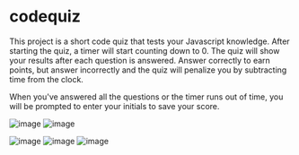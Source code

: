 # codequiz

This project is a short code quiz that tests your Javascript knowledge. After starting the quiz, a timer will start counting down to 0. The quiz will show your results after each question is answered. Answer correctly to earn points, but answer incorrectly and the quiz will penalize you by subtracting time from the clock.

When you've answered all the questions or the timer runs out of time, you will be prompted to enter your initials to save your score.

![image](https://user-images.githubusercontent.com/96890575/151097031-54a709c7-a37a-4a6c-83e8-06cb5b7f4ddf.png)
![image](https://user-images.githubusercontent.com/96890575/151097051-9713cdf9-74a5-4add-8fe9-9158bfbaee0e.png)

![image](https://user-images.githubusercontent.com/96890575/151097064-c7425ed3-bfb4-47c3-9a94-2354f1d57543.png)
![image](https://user-images.githubusercontent.com/96890575/151097080-1a71ca1e-a6e4-45ad-9e50-670c897679ad.png)
![image](https://user-images.githubusercontent.com/96890575/151097383-4c0324be-e403-4726-97e1-c399086cc7bb.png)

